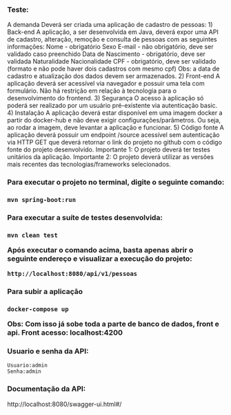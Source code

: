 

<h3>Teste:</h3>
A demanda
Deverá ser criada uma aplicação de cadastro de pessoas:
1) Back-end
   A aplicação, a ser desenvolvida em Java, deverá expor uma API de cadastro, alteração, remoção e consulta de pessoas com as seguintes informações:
   Nome - obrigatório
   Sexo
   E-mail - não obrigatório, deve ser validado caso preenchido
   Data de Nascimento - obrigatório, deve ser validada
   Naturalidade
   Nacionalidade
   CPF - obrigatório, deve ser validado (formato e não pode haver dois cadastros com mesmo cpf)
   Obs: a data de cadastro e atualização dos dados devem ser armazenados.
2) Front-end
   A aplicação deverá ser acessível via navegador e possuir uma tela com formulário. Não há restrição em relação à tecnologia para o desenvolvimento do frontend.
3) Segurança
   O acesso à aplicação só poderá ser realizado por um usuário pré-existente via autenticação basic.
4) Instalação
   A aplicação deverá estar disponível em uma imagem docker a partir do docker-hub e não deve exigir configurações/parâmetros. Ou seja, ao rodar a imagem, deve levantar a aplicação e funcionar.
5) Código fonte
   A aplicação deverá possuir um endpoint /source acessível sem autenticação via HTTP GET que deverá retornar o link do projeto no github com o código fonte do projeto desenvolvido.
   Importante 1: O projeto deverá ter testes unitários da aplicação.
   Importante 2: O projeto deverá utilizar as versões mais recentes das tecnologias/frameworks selecionados.
<h3>Para executar o projeto no terminal, digite o seguinte comando:<h3>

```shell script
mvn spring-boot:run 
```

<h3>Para executar a suíte de testes desenvolvida:<h3>

```shell script
mvn clean test
```

Após executar o comando acima, basta apenas abrir o seguinte endereço e visualizar a execução do projeto:

```
http://localhost:8080/api/v1/pessoas
```

<h3>Para subir a aplicação<h3>

```
docker-compose up
```

Obs: Com isso já sobe toda a parte de banco de dados, front e api.
Front acesso: localhost:4200

<h3> Usuario e senha da API: </h3>

```
Usuario:admin
Senha:admin
```

<h3> Documentação da API: </h3>

http://localhost:8080/swagger-ui.html#/



